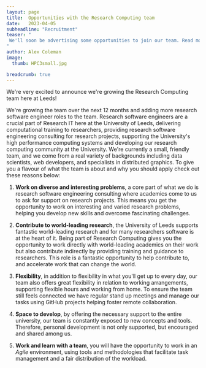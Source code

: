```yaml
---
layout: page
title:  Opportunities with the Research Computing team
date:   2023-04-05
subheadline: "Recruitment"
teaser: "
 We'll soon be advertising some opportunities to join our team. Read more to find out what we're about!
"
author: Alex Coleman
image:
  thumb: HPC3small.jpg

breadcrumb: true
---
```


We're very excited to announce we're growing the Research Computing team here at Leeds!

We're growing the team over the next 12 months and adding more research software engineer roles to the team. 
Research software engineers are a crucial part of Research IT here at the University of Leeds, delivering computational training to researchers, providing research software engineering consulting for research projects, supporting the University's high performance computing systems and developing our research computing community at the University. 
We're currently a small, friendly team, and we come from a real variety of backgrounds including data scientists, web developers, and specialists in distributed graphics.
To give you a flavour of what the team is about and why you should apply check out these reasons below:

1. **Work on diverse and interesting problems**, a core part of what we do is research software engineering consulting where academics come to us to ask for support on research projects. This means you get the opportunity to work on interesting and varied research problems, helping you develop new skills and overcome fascinating challenges. 

2. **Contribute to world-leading research**, the University of Leeds supports fantastic world-leading research and for many researchers software is at the heart of it. Being part of Research Computing gives you the opportunity to work directly with world-leading academics on their work but also contribute indirectly by providing training and guidance to researchers. This role is a fantastic opportunity to help contribute to, and accelerate work that can change the world.

3. **Flexibility**, in addition to flexibility in what you'll get up to every day, our team also offers great flexibility in relation to working arrangements, supporting flexible hours and working from home. To ensure the team still feels connected we have regular stand up meetings and manage our tasks using GitHub projects helping foster remote collaboration.

4. **Space to develop**, by offering the necessary support to the entire university, our team is constantly exposed to new concepts and tools. Therefore, personal development is not only supported, but encouraged and shared among us.

5. **Work and learn with a team**, you will have the opportunity to work in an *Agile* environment, using tools and methodologies that facilitate task management and a fair distribution of the workload.